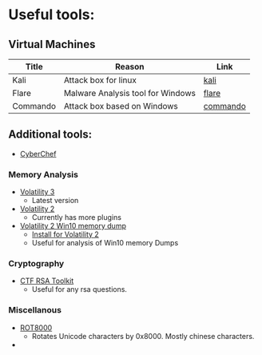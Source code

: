 # Useful tools:

## Virtual Machines

| Title | Reason | Link |
|-|-|-|
| Kali | Attack box for linux | [kali](https://kali.org)
| Flare | Malware Analysis tool for Windows | [flare]()
| Commando | Attack box based on Windows | [commando]()

## Additional tools:

- [CyberChef](https://gchq.github.io/CyberChef/)

### Memory Analysis
- [Volatility 3]()
  - Latest version
- [Volatility 2]()
  - Currently has more plugins
- [Volatility 2 Win10 memory dump]()
  - [Install for Volatility 2](./VOLATILITY.md#install-for-volatility-2)
  - Useful for analysis of Win10 memory Dumps

### Cryptography
- [CTF RSA Toolkit]()
  - Useful for any rsa questions.

### Miscellanous
- [ROT8000](https://rot8000.com/Index)
  - Rotates Unicode characters by 0x8000. Mostly chinese characters.
- 
